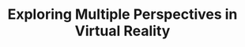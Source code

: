 ---
###############
# DO NOT EDIT
layout: proposal 
###############

###############
# TO EDIT
# pub title
title: "Exploring Multiple Perspectives in Virtual Reality"

selected: false

# publication image
image:
 name: vrperspectives.jpg
 alt-text: "One headset, showing the lenses from within" # provide a short description for the image #a11y

# short description of the publication
motivation: "An advantage of VR is that it enables greater immersion because users can embody their characters/avatars and perceive the environment from an egocentric (or first-person) perspective. While VR has been used for perspective-taking, this is done as a full experience where one is put in the shoes of others, usually as an empathy machine. We are interested in finding ways to experience different perspectives in the same experience (perhaps concurrently) using VR. The scenario we envision for blind people is motivated by the need to gain a greater understanding of the environment due to the absence of visual feedback. A way to provide more information to the blind user is to augment their auditory feedback channel with the actions of other characters (by looking at their perspective), helping them to understand what is happening in the scene. Ways to support these multiple perspectives could be - for instance - enabling seamlessly shifting between perspectives, or just to make the perspective of others more salient in the user's experience (a very simple example is to convey the auditory feedback of footsteps to show that a person is moving in the scene, even at distances that would not be audible to the user, but that would be visible to a sighted user). Other potential contexts could be in VR experiences directed to caregivers, where they can be given multiple perspectives (including the ones of patients or doctors) in the same experience.
"

work: "In this thesis you will be challenged to design, develop and evaluate novel solutions to convey multiple perspectives in VR in a specific context (e.g., Healthcare or Accessibility for blind people). You will conduct user studies early on to engage participants in co-design sessions ensuring user engagement and representation. This work will conclude with a user study evaluating the developed set of navigation techniques."

people:
 - jpvg
 - afpr

###
---